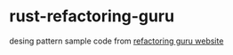 # rust-refactoring-guru
desing pattern sample code from [refactoring guru website](https://refactoring.guru)
